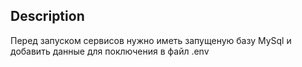 ## Description

Перед запуском сервисов нужно иметь запущеную базу MySql
и добавить данные для поключения в файл .env


